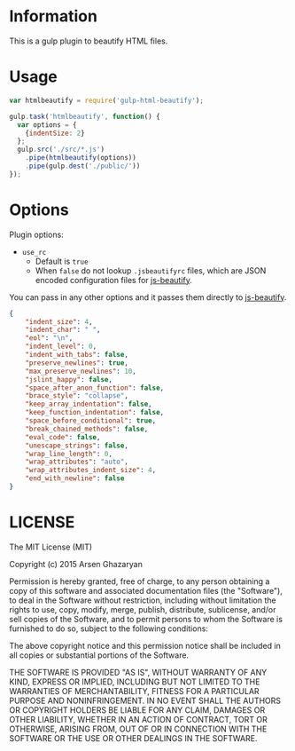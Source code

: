 # Information
This is a gulp plugin to beautify HTML files.

# Usage
```javascript
var htmlbeautify = require('gulp-html-beautify');

gulp.task('htmlbeautify', function() {
  var options = {
    {indentSize: 2}
  };
  gulp.src('./src/*.js')
    .pipe(htmlbeautify(options))
    .pipe(gulp.dest('./public/'))
});
```

# Options
Plugin options:
- `use_rc`
  - Default is `true`
  - When `false` do not lookup `.jsbeautifyrc` files, which are JSON encoded configuration files for [js-beautify](https://github.com/beautify-web/js-beautify#options).

You can pass in any other options and it passes them directly to [js-beautify](https://github.com/beautify-web/js-beautify).
```json
{
    "indent_size": 4,
    "indent_char": " ",
    "eol": "\n",
    "indent_level": 0,
    "indent_with_tabs": false,
    "preserve_newlines": true,
    "max_preserve_newlines": 10,
    "jslint_happy": false,
    "space_after_anon_function": false,
    "brace_style": "collapse",
    "keep_array_indentation": false,
    "keep_function_indentation": false,
    "space_before_conditional": true,
    "break_chained_methods": false,
    "eval_code": false,
    "unescape_strings": false,
    "wrap_line_length": 0,
    "wrap_attributes": "auto",
    "wrap_attributes_indent_size": 4,
    "end_with_newline": false
}
```
# LICENSE
The MIT License (MIT)

Copyright (c) 2015 Arsen Ghazaryan

Permission is hereby granted, free of charge, to any person obtaining a copy
of this software and associated documentation files (the "Software"), to deal
in the Software without restriction, including without limitation the rights
to use, copy, modify, merge, publish, distribute, sublicense, and/or sell
copies of the Software, and to permit persons to whom the Software is
furnished to do so, subject to the following conditions:

The above copyright notice and this permission notice shall be included in all
copies or substantial portions of the Software.

THE SOFTWARE IS PROVIDED "AS IS", WITHOUT WARRANTY OF ANY KIND, EXPRESS OR
IMPLIED, INCLUDING BUT NOT LIMITED TO THE WARRANTIES OF MERCHANTABILITY,
FITNESS FOR A PARTICULAR PURPOSE AND NONINFRINGEMENT. IN NO EVENT SHALL THE
AUTHORS OR COPYRIGHT HOLDERS BE LIABLE FOR ANY CLAIM, DAMAGES OR OTHER
LIABILITY, WHETHER IN AN ACTION OF CONTRACT, TORT OR OTHERWISE, ARISING FROM,
OUT OF OR IN CONNECTION WITH THE SOFTWARE OR THE USE OR OTHER DEALINGS IN THE
SOFTWARE.
